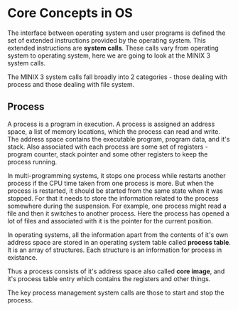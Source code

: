 # Core Concepts in OS

The interface between operating system and user programs is defined the set of extended instructions provided by the operating system. This extended instructions are **system calls**. These calls vary from operating system to operating system, here we are going to look at the MINIX 3 system calls.

The MINIX 3 system calls fall broadly into 2 categories - those dealing with process and those dealing with file system.

## Process 

A process is a program in execution. A process is assigned an address space, a list of memory locations, which the process can read and write. The address space contains the executable program, program data, and it's stack. Also associated with each process are some set of registers - program counter, stack pointer and some other registers to keep the process running.

In multi-programming systems, it stops one process while restarts another process if the CPU time taken from one process is more. But when the process is restarted, it should be started from the same state when it was stopped. For that it needs to store the information related to the process somewhere during the suspension. For example, one process might read a file and then it switches to another process. Here the process has opened a lot of files and associated with it is the pointer for the current position.

In operating systems, all the information apart from the contents of it's own address space are stored in an operating system table called **process table**. It is an array of structures. Each structure is an information for process in existance. 

Thus a process consists of it's address space also called **core image**, and it's process table entry which contains the registers and other things.

The key process management system calls are those to start and stop the process.
